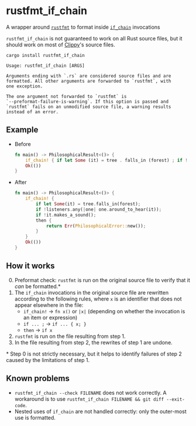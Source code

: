 # rustfmt_if_chain

A wrapper around [`rustfmt`] to format inside [`if_chain`] invocations

`rustfmt_if_chain` is not guaranteed to work on all Rust source files, but it should work on most of [Clippy]'s source files.

```
cargo install rustfmt_if_chain
```

```
Usage: rustfmt_if_chain [ARGS]

Arguments ending with `.rs` are considered source files and are
formatted. All other arguments are forwarded to `rustfmt`, with
one exception.

The one argument not forwarded to `rustfmt` is
`--preformat-failure-is-warning`. If this option is passed and
`rustfmt` fails on an unmodified source file, a warning results
instead of an error.
```

## Example

- Before

  ```rust
  fn main() -> PhilosophicalResult<()> {
      if_chain! { if let Some (it) = tree . falls_in (forest) ; if ! listeners . any (| one | one . around_to_hear (it)) ; if ! it . makes_a_sound () ; then { return Err (PhilosophicalError :: new ()) ; } }
      Ok(())
  }
  ```

- After

  ```rust
  fn main() -> PhilosophicalResult<()> {
      if_chain! {
          if let Some(it) = tree.falls_in(forest);
          if !listeners.any(|one| one.around_to_hear(it));
          if !it.makes_a_sound();
          then {
              return Err(PhilosophicalError::new());
          }
      }
      Ok(())
  }
  ```

## How it works

0. Preformat check: `rustfmt` is run on the original source file to verify that it _can_ be formatted.\*
1. The `if_chain` invocations in the original source file are rewritten according to the following rules, where `x` is an identifier that does not appear elsewhere in the file:
   - `if_chain!` -> `fn x()` or `|x|` (depending on whether the invocation is an item or expression)
   - `if ... ;` -> `if ... { x; }`
   - `then` -> `if x`
2. `rustfmt` is run on the file resulting from step 1.
3. In the file resulting from step 2, the rewrites of step 1 are undone.

\* Step 0 is not strictly necessary, but it helps to identify failures of step 2 caused by the limitations of step 1.

## Known problems

- `rustfmt_if_chain --check FILENAME` does not work correctly. A workaround is to use `rustfmt_if_chain FILENAME && git diff --exit-code`.
- Nested uses of `if_chain` are not handled correctly: only the outer-most use is formatted.

[clippy]: https://github.com/rust-lang/rust-clippy
[`if_chain`]: https://github.com/lambda-fairy/if_chain
[`rustfmt`]: https://github.com/rust-lang/rustfmt
